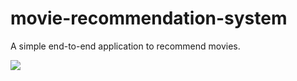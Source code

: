 # movie-recommendation-system
A simple end-to-end application to recommend movies.

![](sample.gif)
